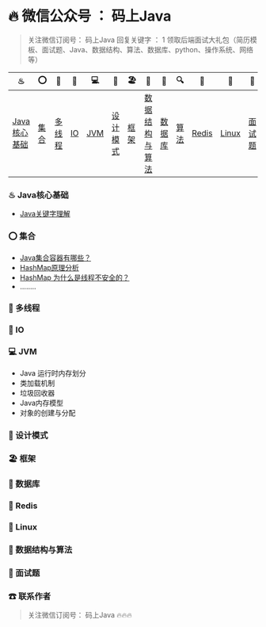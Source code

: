 # 🔥 微信公众号 ： 码上Java

> 关注微信订阅号： 码上Java 回复关键字 ： 1 领取后端面试大礼包（简历模板、面试题、Java、数据结构、算法、数据库、python、操作系统、网络等）

| ♨                                                            | ⭕                                                  | 🔐                                                      | 💈                                              | 💻                                                | 🚏                                                            | 🏖                                                  | 📰                                                            | 📮                                                      | 🔍                                                            | 🗽                                                    | 🚀                                                    | 🌈                                                      | ☎                                                          |
| ------------------------------------------------------------ | -------------------------------------------------- | ------------------------------------------------------ | ---------------------------------------------- | ------------------------------------------------ | ------------------------------------------------------------ | -------------------------------------------------- | ------------------------------------------------------------ | ------------------------------------------------------ | ------------------------------------------------------------ | ---------------------------------------------------- | ---------------------------------------------------- | ------------------------------------------------------ | ---------------------------------------------------------- |
| [Java核心基础](https://github.com/msJavaCoder/msJava#java核心基础) | [集合](https://github.com/msJavaCoder/msJava#集合) | [多线程](https://github.com/msJavaCoder/msJava#多线程) | [IO](https://github.com/msJavaCoder/msJava#IO) | [JVM](https://github.com/msJavaCoder/msJava#JVM) | [设计模式](https://github.com/msJavaCoder/msJava#设计模式) | [框架](https://github.com/msJavaCoder/msJava#框架) | [数据结构与算法](https://github.com/msJavaCoder/msJava#数据结构与算法) | [数据库](https://github.com/msJavaCoder/msJava#数据库) | [算法](https://github.com/msJavaCoder/msJava#数据结构与算法) | [Redis](https://github.com/msJavaCoder/msJava#Redis) | [Linux](https://github.com/msJavaCoder/msJava#Linux) | [面试题](https://github.com/msJavaCoder/msJava#面试题) | [联系作者](https://github.com/msJavaCoder/msJava#联系作者) |

### ♨ Java核心基础
- [Java关键字理解](https://github.com/msJavaCoder/msJava/blob/master/Java核心基础/Java关键字理解.md)

### ⭕ 集合

- [Java集合容器有哪些？](https://github.com/msJavaCoder/msJava/blob/master/集合/Java集合容器.md)
- [HashMap原理分析](https://github.com/msJavaCoder/msJava/blob/master/集合/HashMap原理分析.md)
- [HashMap 为什么是线程不安全的？](https://github.com/msJavaCoder/msJava/blob/master/集合/HashMap%20为什么是线程不安全的？.md)
- ........

### 🔐 多线程

### 💈 IO

### 💻 JVM

- Java 运行时内存划分
- 类加载机制
- 垃圾回收器
- Java内存模型
- 对象的创建与分配

### 🚏 设计模式
 
### 🏖 框架

### 📰 数据库

### 🗽 Redis

### 🚀 Linux

### 📰 数据结构与算法

### 🌈 面试题

### ☎ 联系作者

> 关注微信订阅号： 码上Java  🔥🔥🔥
